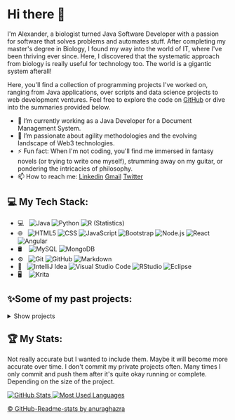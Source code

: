 # Hi there 👋
I'm Alexander, a biologist turned Java Software Developer with a passion for software that solves problems and automates stuff.
After completing my master's degree in Biology, I found my way into the world of IT, where I've been thriving ever since. Here, I discovered that the systematic approach from biology is really useful for technology too. The world is a gigantic system afterall!<br>

Here, you'll find a collection of programming projects I've worked on, ranging from Java applications, over scripts and data science projects to web development ventures. Feel free to explore the code on [GitHub](https://github.com/AlexandersProjects) or dive into the summaries provided below.

- 🔭 I’m currently working as a Java Developer for a Document Management System.
- 🌱 I’m passionate about agility methodologies and the evolving landscape of Web3 technologies.
- ⚡ Fun fact: When I'm not coding, you'll find me immersed in fantasy novels (or trying to write one myself), strumming away on my guitar, or pondering the intricacies of philosophy.
- 📫 How to reach me: [Linkedin](https://www.linkedin.com/in/alexanderblaschkosch%C3%A4nzer/) [Gmail](mailto:alexander.blaschko@gmail.com) [Twitter](https://twitter.com/ThePositiveBoy)
<!--- ![Twitter Follow](https://img.shields.io/twitter/follow/ThePositiveBoy?style=social) -->

## 💻 My Tech Stack:
<!-- [![Java, Git, JavaScript, HTML, CSS, SQL, Python, Next.js, Node.js, React, Angular](https://skillicons.dev/icons?i=java,git,js,html,css,py,next,nodejs,react,angular)](https://skillicons.dev) -->

- 💻 &nbsp;
  ![Java](https://img.shields.io/badge/-Java-333333?style=flat&logo=Java&logoColor=007396)
  ![Python](https://img.shields.io/badge/-Python-333333?style=flat&logo=python)
  ![R (Statistics)](https://img.shields.io/badge/-R-333333?style=flat&logo=R&logoColor=276DC3)
- 🌐 &nbsp;
  ![HTML5](https://img.shields.io/badge/-HTML5-333333?style=flat&logo=HTML5)
  ![CSS](https://img.shields.io/badge/-CSS-333333?style=flat&logo=CSS3&logoColor=1572B6)
  ![JavaScript](https://img.shields.io/badge/-JavaScript-333333?style=flat&logo=javascript)
  ![Bootstrap](https://img.shields.io/badge/-Bootstrap-333333?style=flat&logo=bootstrap&logoColor=563D7C)
  ![Node.js](https://img.shields.io/badge/-Node.js-333333?style=flat&logo=node.js)
  ![React](https://img.shields.io/badge/-React-333333?style=flat&logo=react)
  ![Angular](https://img.shields.io/badge/-Angular-333333?style=flat&logo=angular)
- 🛢 &nbsp;&nbsp;
  ![MySQL](https://img.shields.io/badge/-MySQL-333333?style=flat&logo=mysql)
  ![MongoDB](https://img.shields.io/badge/-MongoDB-333333?style=flat&logo=mongodb)
- ⚙️ &nbsp;
  ![Git](https://img.shields.io/badge/-Git-333333?style=flat&logo=git)
  ![GitHub](https://img.shields.io/badge/-GitHub-333333?style=flat&logo=github)
  ![Markdown](https://img.shields.io/badge/-Markdown-333333?style=flat&logo=markdown)
- 🔧 &nbsp;
  ![IntelliJ Idea](https://img.shields.io/badge/-Intellij%20Idea-333333?style=flat&logo=intellij-idea&logoColor=007ACC)
  ![Visual Studio Code](https://img.shields.io/badge/-Visual%20Studio%20Code-333333?style=flat&logo=visual-studio-code&logoColor=007ACC)
  ![RStudio](https://img.shields.io/badge/-RStudio-333333?style=flat&logo=rstudio)
  ![Eclipse](https://img.shields.io/badge/-Eclipse-333333?style=flat&logo=eclipse-ide&logoColor=2C2255)
- 🖥 &nbsp;&nbsp;
  ![Krita](https://img.shields.io/badge/-Krita-333333?style=flat&logo=krita)

## ✨Some of my past projects:
<!--🗄️ 🖇️ 📇 ✨ 🌟 -->
<details>
  <summary>Show projects</summary>

<!--Template for a new project:

### [Porjectname (Languages/More Languages)](link_to_project)
Description
<details>
  <summary>More details</summary>
  A bit longer description

#### Some screenshots from my application:
<img alt="YOUR-ALT-TEXT" src="YOUR-DEFAULT-IMAGE">
</details>

-->

<!-- Projects to add:

 -->


<!--Project: -->
### [Todolist (Javascript/node.js/express.js)](https://github.com/AlexandersProjects/todolist-v2)
My Todo List application with Javascript, node.js, and express.js.
<details>
  <summary>More details</summary>
  This is a Todo List application built with Node.js, Express, and MongoDB. It allows users to create, view, and delete tasks.

#### My application:

<img alt="My todolist-v2 Application" src="./images/my_todolist_app.png">
</details>

<!--Project: -->
### [Weather App (Node.js/React)](https://github.com/AlexandersProjects/WeatherProject)
This is my Weather application. 
<details>
  <summary>More details</summary>
  Get your own API-Key (it's for free), run the application (1. node install, 2. node ./app.js), and you can check the weather on your own website!

#### Some screenshots from my application:
  <img alt="A picture of my Weather App" src="./images/my_weather_app.png">
  <img alt="A picture the response of my Weather App" src="./images/my_weather_app_response.png">

</details>

<!--Project: -->
### [My FreeCodeCamp Responsive Web Design Projects (HTML/CSS)](https://github.com/AlexandersProjects/ResponsiveWebDesignProjects_FCC)
This was my first complete Web Design course.
<details>
  <summary>More details</summary>
I got my FreeCodeCamp Responsive Web Design Certificate!<br>
For this I went through the course (estimated 300 hours) and finished these 5 projects.

### This is my Certificate:
[<img src="./images/responsive_web_design_FCC_Certificate.jpg" width="600" height="450">](https://www.freecodecamp.org/certification/alexanders_coding_journey/responsive-web-design)

## And here are my creations:
### This is my Hulk Tribute page:
[<img src="./images/responsive_web_design_FCC_Tribute_page.jpg" width="500" height="600">](https://codepen.io/alexandersprojects/full/oNWqEOb)

### This is my Hulk-Fans Survey page:
[<img src="./images/responsive_web_design_FCC_Survey_page.jpg" width="450" height="550">](https://codepen.io/alexandersprojects/full/BaRrYem)

### This is my Hulk Landing page:
[<img src="./images/responsive_web_design_FCC_Landing_page.jpg" width="600" height="450">](https://codepen.io/alexandersprojects/full/abWYqgo)

### This is my Fake Technical Documentation:
[<img src="./images/responsive_web_design_FCC_Technical_documentation.jpg" width="450" height="450">](https://codepen.io/alexandersprojects/full/VwbXQJj)

### This is my Portfolio page:
[<img src="./images/responsive_web_design_FCC_portfolio.jpg" width="500" height="600">](https://codepen.io/alexandersprojects/pen/QWvmQXx)

<!--Project: -->
# [First CSS Trials (HTML/CSS)](https://github.com/AlexandersProjects/pancake_recipe_website/tree/main)
Here, I updated my trial website and made a CatPhotoApp with HTML and CSS.

## Example output:
<img src="./images/Pancake_recipe_website_CSS_update.jpg" width="450" height="700">
<img src="./images/CatPhotoApp.jpg" width="350" height="600">

<!--Project: -->
# [First website in HTML (HTML)](https://github.com/AlexandersProjects/pancake_recipe_website/tree/main)
This is my first HTML Website.
I created a simple pancake recipe and experimented with some HTML code.

## Example output:
<img src="./images/Pancake recipe website picture.jpg" width="450" height="700">
</details>

<!--Project: -->
### [ANOVA of tips (Python)](https://github.com/AlexandersProjects/ANOVA_python)
My ANOVA analysis with python of a freely available tips-dataset.
<details>
  <summary>More details</summary>
* Explored the data
  * Boxplots
  * QQ-plots
  * Histograms
  * Used different R libraries for data exploration
* Controlled the data for outliers
* Compared if the total bills are statistically significantly different per weekday.

## Hypothesis

H1: The weekday has an effect on the amount of the total bill.
(M[1] != M[2] != M[3] != M[4])

H0: The weekday has no effect on the amount of the total bill.
(M[1] = M[2] = M[3] = M[4])

## Conclusion
### ANOVA
The weekday has a significant influence on the total bill (F(3, 240) = 2.767 , p = 0.0424). 3.34 % of the spread of the total sum can be explained by the weekday. According to Cohen (1988) is the effect size of 0.186 a small effect.

### Post-hoc-Test
The Bonferroni Post-Hoc-Test shows that no groups can be generalized out of the weekday (all p > 0.05). Thursday (M=17.68, SD=7.89, N=62), Friday (M=17.15, SD=8.30, N=19), Saturday (M=20.44, SD=9.48, N=87) and Sunday (M=21.41, SD=8.83, N=76) are not significantly different.

It can be concluded that no independent groups can be formed that differ from each other. Hence, although the ANOVA was significant, the H0 is kept and H1 declined.

## Example output:
<img src="./images/anova_python_violin_plot.png" width="450" height="450">
<img src="./images/anova_python_mean_plot.png" width="450" height="450">

</details>


  <!--Project: -->
### [Statistical Exploration of tips (Python)](https://github.com/AlexandersProjects/stats_in_python)
My statistical exploration with python of a freely available tips-dataset.
<details>
  <summary>More details</summary>
* Explored the data
  * Boxplots
  * QQ-plots
  * Histograms
  * Used different Python libraries for data exploration
* Controlled the data for outliers
* Used Pearson to check if there is a correlation between the total bill and the tip
* Compared if man and woman give significantly different tips.

## Conclusion
### Pearson
The tip and the total bill correlate positively significant (r = 0.6757341, p < 2.2e-16, n = 244). Hence, it can be said the higher the total bill the higher the tip. 45.66 % of the spread of the whole variance can be explained through the tip and the total bill. According to Cohen (1992) is the effect size of 0.68 a strong effect. The H0 can be discarded.

### T-Test
There is no significant difference between the tip of women (M = 2.83, SD = 1.16, n = 87) and man (M = 3.09, SD = 1.49, n = 157), (t(242) = -1.3879, p= 0.1665, n=244)). According to Cohen (1992) is the effect size of 0.185 no effect. The H0 cannot be discarded.

## Example output:
<img src="./images/stats_in_python_histogram.png" width="450" height="450">
<img src="./images/stats_in_python_probability_plot.png" width="450" height="300">
</details>


  <!--Project: -->
### [Freedom Status ANOVA (R)](https://github.com/AlexandersProjects/freedom_comparison_worldwide)
My statistical exploration with python of a freely available freedom-status-dataset.
<details>
  <summary>More details</summary>
* Explored the data
  * Boxplots
  * QQ-plots
  * Histograms
  * Used different R libraries for data exploration
* Controlled the data for outliers
* Compared if the different Freedom status are statistically significantly different groups.

## Hypothesis

H1: There is a mean difference between degree of freedom and the relative GDP.
(FS[F] != FS[NF] != FS[PF])

H0: There is no mean difference between degree of freedom and the relative GDP.
(FS[F] = FS[NF] = FS[PF])

## Conclusion
### ANOVA
The degree of freedom has a signifikant influence on the relative GDP (F(2, 49.062) = 15.491 , p = 6.097e-06). 19.4 % of the variation in the relative GDP around the overall mean can be explained by the degree of freedom. The effect strength according to Cohen (1988) is f = 0.4907 and corresponds to a strong effect.

### Post-hoc-Test
The Tukey post-hoc-test shows, that two groups can be constructed according to degree of freedom (all p < .05): free (M = 27841401	, SD = 26632852, N = 56), and not-free (M = 12368148, SD = 18508685,N = 21) and partially-free (M = 6202767	, SD = 10345156, N=44) form the second group.

It can be concluded that two independent groups can be formed that differ from each other. Freedom is the most effective. H0 is declined, H1 accepted.

## Example output:
<img src="./images/freedom_qqplot.png" width="600" height="450">
<img src="./images/freedom_profilediagram.png" width="450" height="450">

</details>

<!--Project: -->
### [Handwritten digits recognition (Python)](https://github.com/AlexandersProjects/ml_number_recognition)
<details>
  <summary>More details</summary>
* Imported 20000 pictures
* Cleaned and reshaped the images
* Explored/ visualized the images
* Performed different prediction models:
  * Linear regression
  * Decision tree
  * Random Forest
  * Simple Neuronal Network
  * Try of convoluted Neuronal Network
* Tried different evaluation methods
  * Heatmap with errors
  * Loss over epochs
  * Accuracy

## Example output:
<img src="./images/digits_visualization.png" width="450" height="450">
<img src="./images/digits_error_heatmap.png" width="450" height="450">

</details>


  <!--Project: -->
### [Pokemon comparison (R)](https://github.com/AlexandersProjects/legendary_pokemon_comparison)
In this project, I compared the legendary pokemon in R.
<details>
  <summary>More details</summary>
* Explored the data
* Controlled the data
* Compared if legendary pokemon have statistically higher attack than non-legendary pokemon.

## Hypothesis

H0: The attack of legendary pokemon is lower or equal than of non-legendary pokemon.
(M[L] </= M[NL])

H1: The attack of legendary pokemon higher than of non-legendary pokemon.
(M[L] > M[NL])

## Conclusion
Legendary (M = 116.68, SD = 30.35, n = 65) pokemon have significantly higher attacks than non-legendary (M = 75.67, SD = 30.49, n = 735) pokemon (t(798) = -10.397, p = 2.513e-05, n= 798). Hence, the H0 can be discarded.
The effect-size is d = 3.438535 and is according to Cohen (1988) a very strong effect.

## Histrogram of pokemon attack:
<img src="./images/pokemon_histogram.png" width="600" height="450">

</details>


<!--Project: -->
### [Asteroid diameter prediction (Python)](https://github.com/AlexandersProjects/Asteroid_Diameter_Prediction)
In this project, I used machine learning for predicting asteroid diameter.
<details>
  <summary>More details</summary>
  * Cleaned the data
* Explored the data
* Performed different prediction models:
  * Linear regression
  * Polynomial regressions
  * Decision tree
  * Random Forest

## Example output:
<img src="./images/asteroids_decision%20tree.png" width="450" height="450">
<img src="./images/asteroids_Decision%20Tree_Error%20Curve.png" width="450" height="450">
</details>

<!--Project: -->
### [Overfitting example (Python)](https://github.com/AlexandersProjects/ueberanpassung_Beispiele)
Here, I created different regressions and compared them.
<details>
  <summary>More details</summary>
* Used pipelines
* Used convenience functions for calculations
* performed:
  * Linear regression
  * Quadratic regression
  * Cubic regression
* Made different plots

## Example output:
<img src="./images/lineare_regression_ueberanpassung_001.png" width="450" height="450">
<img src="./images/quadratische_regression_ueberanpassung_002.png" width="450" height="450">
<img src="./images/kubische_regression_ueberanpassung_003.png" width="450" height="450">
</details>

<!--Project: -->
### [Linear Regression (Python)](https://github.com/AlexandersProjects/linear_regressions)
Linear regressions are cool.
<details>
  <summary>More details</summary>
* performed:
  * linear regression
  * multiple linear regression
  * polynomial regression
  * exploratory Data analysis
* Made different plots

## Example output:
<img src="./images/linear_regression.png" width="450" height="450">

<img src="./images/seaborn_pairplot.png" width="800" height="800">
</details>

<!--Project: -->
### [SQL film festival database](https://github.com/AlexandersProjects/SQL_Filmfestival_Database)
<details>
  <summary>More details</summary>
  
* I constructed a database from scratch
* I created all necessary tables
* I made all the necessary connections and indices
* I created views, procedures and triggers
* I made useful table and scalar functions

## The created database:
<img src="./images/film_festival_database_diagram.jpg" width="1200" height="600">
</details>


<!--Project: -->
### [Height and weight Dataset with OOP (Python)](https://github.com/CrazyShaddy/height_weight_analysis_and_prediction)
<details>
  <summary>More details</summary>
  
* I scraped data from a website
* I explored the data
* I included everything in objects (OOP)
* I retained graphs from my classes
  * Sub plots
  * Regression line
* I made my first small prediction

## Created output:
<img src="./images/linear_reg_1.png" width="450" height="450">
<img src="./images/subplot_1.png" width="600" height="600">
<img src="./images/prediction_output.png" width="600" height="600">

</details>

<!--Project: -->
### [Exploratory Data Analysis (Python)](https://github.com/CrazyShaddy/Exploratory-Data-Analysis)
<details>
  <summary>More details</summary>
* I explored data from an online database
* I extracted different dataframes
* I merged important dataframes
* I made
  * Bar charts
  * Pie chart
  * Box plot
  * Sub plots
  * Different sub plots in one figure

## Created output:
<img src="./images/bar_chart_001.png" width="600" height="600">

<img src="./images/bar_chart_meals_per_food.png" width="600" height="600">

<img src="./images/pie_chart_cuisine_share.png" width="550" height="400">

<img src="./images/box_cuisine_price.png" width="450" height="450">

![](/images/first_subplot_scatter.png)

![](/images/three_plots.png)
</details>


<!--Project: -->
### [Compound Interest calculator (Python)](https://github.com/CrazyShaddy/Compound_Interest_Calculator)
<details>
  <summary>More details</summary>
* I made a calculator that calculates the compound interest and plots the graph from start till finish
* I took the user input
* I made functions to
  * retain the CI
  * save the x-values
  * calculate the compound interest
* I made lists for x- and y-values
* Finally, I plotted the graph with matplotlib

## Example output:

![](/images/Output_console.png)

![](/images/CI_example.png)

</details>

<!--Project: -->
### My first project
This was my very first project.
<details>
  <summary>More details</summary>
  Surprise!
  Text me if you read this. Maybe you are the first one!
</details>

</details>

## 🏆 My Stats:
Not really accurate but I wanted to include them. Maybe it will become more accurate over time. I don't commit my private projects often. Many times I only commit and push them after it's quite okay running or complete. Depending on the size of the project.

<a href="https://github.com/AlexandersProjects">
  <img height="180em" alt="GitHub Stats" src="https://github-readme-stats-green-seven-42.vercel.app/api?username=AlexandersProjects&theme=github_dark&show_icons=true&count_private=true&rank_icon=github" />
  <img height="180em" alt="Most Used Languages" src="https://github-readme-stats-green-seven-42.vercel.app/api/top-langs/?username=AlexandersProjects&theme=github_dark&layout=compact&hide=jupyter%20notebook,html" />
  <!-- Other themes: github_dark_dimmed, shadow_red, default, transparent -->
</a>

[© GitHub-Readme-stats by anuraghazra](https://github.com/anuraghazra/github-readme-stats)

<!-- [![Anurag's GitHub stats](https://github-readme-stats.vercel.app/api?username=AlexandersProjects)](https://github.com/anuraghazra/github-readme-stats) 
![Top Langs](https://github-readme-stats.vercel.app/api/top-langs/?username=anuraghazra&hide_progress=true)

-->